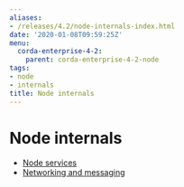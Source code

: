 ```yaml
---
aliases:
- /releases/4.2/node-internals-index.html
date: '2020-01-08T09:59:25Z'
menu:
  corda-enterprise-4-2:
    parent: corda-enterprise-4-2-node
tags:
- node
- internals
title: Node internals
---
```



# Node internals



* [Node services](node-services.md)
* [Networking and messaging](messaging.md)



